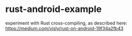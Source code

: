 # rust-android-example
experiment with Rust cross-compiling, as described here: https://medium.com/visly/rust-on-android-19f34a2fb43
